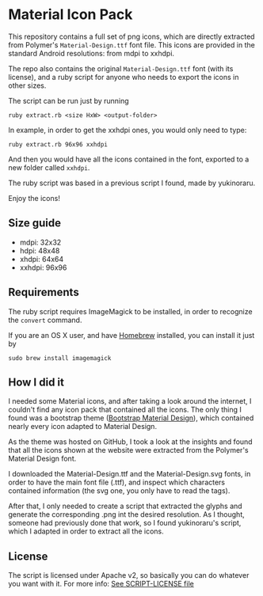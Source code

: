 # Material Icon Pack
This repository contains a full set of png icons, which are directly extracted from Polymer's `Material-Design.ttf` font file.
This icons are provided in the standard Android resolutions: from mdpi to xxhdpi.

The repo also contains the original `Material-Design.ttf` font (with its license), and a ruby script for anyone who needs to export the icons in other sizes.

The script can be run just by running
```
ruby extract.rb <size HxW> <output-folder>
```

In example, in order to get the xxhdpi ones, you would only need to type:
```
ruby extract.rb 96x96 xxhdpi
```

And then you would have all the icons contained in the font, exported to a new folder called `xxhdpi`.

The ruby script was based in a previous script I found, made by yukinoraru.

Enjoy the icons!

## Size guide
* mdpi: 32x32
* hdpi: 48x48
* xhdpi: 64x64
* xxhdpi: 96x96

## Requirements
The ruby script requires ImageMagick to be installed, in order to recognize the `convert` command.

If you are an OS X user, and have [Homebrew](http://brew.sh) installed, you can install it just by
```
sudo brew install imagemagick
```

## How I did it
I needed some Material icons, and after taking a look around the internet, I couldn't find any icon pack that contained all the icons.
The only thing I found was a bootstrap theme ([Bootstrap Material Design](http://fezvrasta.github.io/bootstrap-material-design/)), which contained nearly every icon adapted to Material Design.

As the theme was hosted on GitHub, I took a look at the insights and found that all the icons shown at the website were extracted from the Polymer's Material Design font.

I downloaded the Material-Design.ttf and the Material-Design.svg fonts, in order to have the main font file (.ttf), and inspect which characters contained information (the svg one, you only have to read the tags).

After that, I only needed to create a script that extracted the glyphs and generate the corresponding .png int the desired resolution.
As I thought, someone had previously done that work, so I found yukinoraru's script, which I adapted in order to extract all the icons.

## License
The script is licensed under Apache v2, so basically you can do whatever you want with it. For more info: [See SCRIPT-LICENSE file](https://github.com/dexafree/Material-Icon-Pack/SCRIPT-LICENSE.txt)
